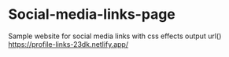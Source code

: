 # Social-media-links-page
Sample website for social media links with css effects
output url() https://profile-links-23dk.netlify.app/
